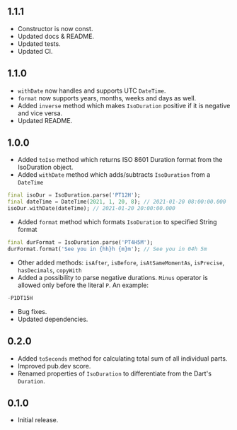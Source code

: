 ## 1.1.1
- Constructor is now const.
- Updated docs & README.
- Updated tests.
- Updated CI.

## 1.1.0
- `withDate` now handles and supports UTC `DateTime`.
- `format` now supports years, months, weeks and days as well.
- Added `inverse` method which makes `IsoDuration` positive if it is negative and vice versa.
- Updated README.

## 1.0.0
- Added `toIso` method which returns ISO 8601 Duration format from the IsoDuration object.
- Added `withDate` method which adds/subtracts `IsoDuration` from a `DateTime`
```dart
final isoDur = IsoDuration.parse('PT12H');
final dateTime = DateTime(2021, 1, 20, 8); // 2021-01-20 08:00:00.000
isoDur.withDate(dateTime); // 2021-01-20 20:00:00.000
```
- Added `format` method which formats `IsoDuration` to specified String format
```dart
final durFormat = IsoDuration.parse('PT4H5M');
durFormat.format('See you in {hh}h {m}m'); // See you in 04h 5m
```
- Other added methods: `isAfter`, `isBefore`, `isAtSameMomentAs`, `isPrecise`, `hasDecimals`, `copyWith`
- Added a possibility to parse negative durations. `Minus` operator is allowed only before the literal `P`. An example:

```dart
-P1DT15H
```
- Bug fixes.
- Updated dependencies.

## 0.2.0
- Added `toSeconds` method for calculating total sum of all individual parts.
- Improved pub.dev score.
- Renamed properties of `IsoDuration` to differentiate from the Dart's `Duration`.

## 0.1.0
- Initial release.
